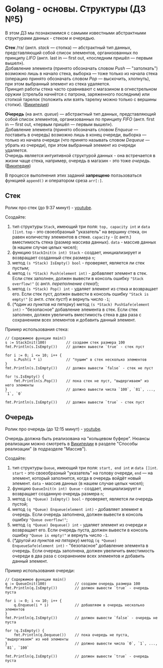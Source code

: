 # Golang - основы. Структуры (ДЗ №5)
В этом ДЗ мы познакомимся с самыми известными абстрактными структурами данных - стеком и очередью.

**Стек** /тэ/ (англ. _stack_ — стопка) — абстрактный тип данных, представляющий собой список элементов, организованных по принципу _LIFO_ (англ. last in — first out, «последним пришёл — первым вышел»).<br>
Добавление элемента (принято обозначать словом _Push_ — "затолкать") возможно лишь в начало стека, выборка — тоже только из начала стека (операцию принято обозначать словом _Pop_ — выскочить, хлопнуть), при этом выбранный элемент из стека удаляется.<br>
Принцип работы стека часто сравнивают с магазином в огнестрельном оружии (стрельба начнётся с патрона, заряженного последним) или стопкой тарелок (положить или взять тарелку можно только с вершины стопки).
([Википедия](https://ru.wikipedia.org/wiki/Стек))

**О́чередь** (на англ. _queue_) — абстрактный тип данных, представляющий собой список элементов, организованных по принципу _FIFO_ (англ. first in — first out, «первым пришёл — первым вышел»). <br>
Добавление элемента (принято обозначать словом _Enqueue_ — поставить в очередь) возможно лишь в конец очереди, выборка — только из начала очереди (что принято называть словом _Dequeue_ — убрать из очереди), при этом выбранный элемент из очереди удаляется.<br>
Очередь является интуитивной структурой данных - она встречается в жизни чаще стека, например, очередь в магазин - это тоже _очередь_.
([Википедия](https://ru.wikipedia.org/wiki/Очередь_(программирование)))

В процессе выполнения этих заданий **запрещено** ползьзоваться функцией `append()` и оператором среза `arr[:]`.
## Стек
Ролик про стек (до 9:37 минут) - [youtube](https://www.youtube.com/watch?v=eUapz78OXWw).

Создайте:
1. тип структуры `Stack`, имеющий три поля: `top, capacity int` и `data []int`. `top` - это своеобразный "указатель" на вершину стека, он равен количеству элементов в стеке. `capacity` - (с англ.) вместимость стека (размер массива данных). `data` - массив данных (в нашем случае целых чисел);
2. функцию `StackInit(n int) Stack` - создает, инициализирует и возвращает созданный стек размера `n`;
3. метод `(s *Stack) IsEmpty() bool` - проверяет, является ли стек пустым;
4. метод `(s *Stack) Push(element int)` - добавляет элемент в стек. Если стек заполнен, должен вывести в консоль ошибку `"Stack overflow!"` (с англ. _переполнение стека!_);
5. метод `(s *Stack) Pop() int` - удаляет элемент из стека и возвращает его. Если стек пуст, должен вывести в консоль ошибку `"Stack is empty!"` (с англ. _стек пуст!_) и вернуть число `-1`;
6. (_*один из пунктов на пятерку_) метод `(s *Stack) PushSafe(element int)` - "безопасное" добавление элемента в стек. Если стек заполнен, должен увеличить вместимость стека в два раза с сохранением всех элементов и добавить данный элемент.

Пример использования стека:
```golang
// Содержимое функции main()
s := StackInit(100)         // создаем стек размера 100
fmt.Println(s.IsEmpty())    // должен вывести `true` - стек пуст

for i := 0; i <= 10; i++ {
    s.Push(i * i)           // "пушим" в стек несколько элементов
}
fmt.Println(s.IsEmpty())    // должен вывести `false` - стек не пуст

for !s.IsEmpty() {
    fmt.Println(s.Pop())    // пока стек не пуст, "выдергиваем" из него элементы
}                           // должно вывести числа `100`, `81`, ..., `1`, `0`

fmt.Println(s.IsEmpty())    // должен вывести `true` - стек пуст
```

## Очередь
Ролик про очередь (до 12:15 минут) - [youtube](https://www.youtube.com/watch?v=Ptk3KCAU5Vc).

Очередь должна быть реализована на "кольцевом буфере". Нюансы реализации можно смотреть в [Википедии](https://ru.wikipedia.org/wiki/Очередь_(программирование)) в разделе "Способы реализации" (в подразделе "Массив").

Создайте:
1. тип структуры `Queue`, имеющий три поля: `start, end int` и `data []int`. `start` - это своеобразный "указатель" на голову очереди, `end` — на элемент, который заполнится, когда в очередь войдёт новый элемент. `data` - массив данных (в нашем случае целых чисел);
2. функцию `QueueInit(n int) Queue` - создает, инициализирует и возвращает созданную очередь размера `n`;
3. метод `(q *Queue) IsEmpty() bool` - проверяет, является ли очередь пустой;
4. метод `(q *Queue) Enqueue(element int)` - добавляет элемент в очередь. Если очередь заполнена, должен вывести в консоль ошибку `"Queue overflow!"`;
5. метод `(q *Queue) Dequeue() int` - удаляет элемент из очереди и возвращает его. Если очередь пуста, должен вывести в консоль ошибку `"Queue is empty!"` и вернуть число `-1`.
6. (_*другой из пунктов на пятерку_) метод `(q *Queue) EnqueueSafe(element int)` - "безопасное" добавление элемента в очередь. Если очередь заполнена, должен увеличить вместимость очереди в два раза с сохранением всех элементов и добавить данный элемент.

Пример использования очереди:
```golang
// Содержимое функции main()
q := QueueInit(100)             // создаем очередь размера 100
fmt.Println(q.IsEmpty())        // должен вывести `true` - очередь пуста

for i := 0; i <= 10; i++ {
    q.Enqueue(i * i)            // добавляем в очередь несколько элементов
}
fmt.Println(q.IsEmpty())        // должен вывести `false` - очередь не пуста

for !q.IsEmpty() {
    fmt.Println(q.Dequeue())    // пока очередь не пуста, "выдергиваем" из неё элементы
}                               // должно вывести числа `0`, `1`, ..., `81`, `100`

fmt.Println(q.IsEmpty())        // должен вывести `true` - очередь пуста
```
